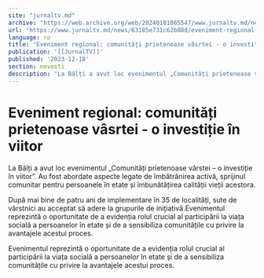 ```yaml
---
site: "jurnaltv.md"
archive: "https://web.archive.org/web/20240101085547/www.jurnaltv.md/news/63185e731c62b88d/eveniment-regional-comunitati-prietenoase-vasrtei-o-investitie-in-viitor.html"
url: "https://www.jurnaltv.md/news/63185e731c62b88d/eveniment-regional-comunitati-prietenoase-vasrtei-o-investitie-in-viitor.html"
language: ro
title: "Eveniment regional: comunități prietenoase vâsrtei - o investiție în viitor"
publication: '[[JurnalTV]]'
published: '2023-12-18'
section: novosti
description: "La Bălți a avut loc evenimentul „Comunități prietenoase vârstei – o investiție în viitor”. Au fost abordate aspecte legate de îmbătrânirea activă, sprijinul comunitar pentru persoanele în etate și îmbunătățirea calității vieții acestora."
---
```


# Eveniment regional: comunități prietenoase vâsrtei - o investiție în viitor

La Bălți a avut loc evenimentul „Comunități prietenoase vârstei – o investiție în viitor”. Au fost abordate aspecte legate de îmbătrânirea activă, sprijinul comunitar pentru persoanele în etate și îmbunătățirea calității vieții acestora.

După mai bine de patru ani de implementare în 35 de localități, sute de vârstnici au acceptat să adere la grupurile de inițiativă.Evenimentul reprezintă o oportunitate de a evidenția rolul crucial al participării la viața socială a persoanelor în etate și de a sensibiliza comunitățile cu privire la avantajele acestui proces.

Evenimentul reprezintă o oportunitate de a evidenția rolul crucial al participării la viața socială a persoanelor în etate și de a sensibiliza comunitățile cu privire la avantajele acestui proces.